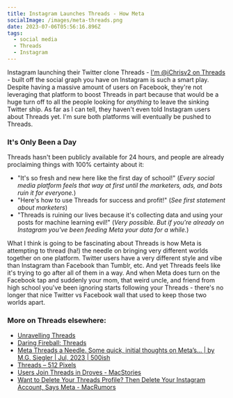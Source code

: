 ```yaml
---
title: Instagram Launches Threads - How Meta
socialImage: /images/meta-threads.png
date: 2023-07-06T05:56:16.896Z
tags:
  - social media
  - Threads
  - Instagram
---
```


Instagram launching their Twitter clone Threads - [I'm @iChrisv2 on Threads](https://www.threads.net/@ichrisv2) - built off the social graph you have on Instagram is such a smart play. Despite having a massive amount of users on Facebook, they're not leveraging that platform to boost Threads in part because that would be a huge turn off to all the people looking for *anything* to leave the sinking Twitter ship. As far as I can tell, they haven't even told Instagram users about Threads yet. I'm sure both platforms will eventually be pushed to Threads.

### It's Only Been a Day

Threads hasn't been publicly available for 24 hours, and people are already proclaiming things with 100% certainty about it:

* "It's so fresh and new here like the first day of school!" (*Every social media platform feels that way at first until the marketers, ads, and bots ruin it for everyone.*)
* "Here's how to use Threads for success and profit!" (*See first statement about marketers*)
* "Threads is ruining our lives because it's collecting data and using your posts for machine learning evil!" (*Very possible. But if you're already on Instagram you've been feeding Meta your data for a while.*)

What I think is going to be fascinating about Threads is how Meta is attempting to thread (ha!) the needle on bringing very different worlds together on one platform. Twitter users have a very different style and vibe than Instagram than Facebook than Tumblr, etc. And yet Threads feels like it's trying to go after all of them in a way. And when Meta does turn on the Facebook tap and suddenly your mom, that weird uncle, and friend from high school you've been ignoring starts following your Threads - there's no longer that nice Twitter vs Facebook wall that used to keep those two worlds apart.

### More on Threads elsewhere:

- [Unravelling Threads](https://jacobtender.net/blog/threads/)
- [Daring Fireball: Threads](https://daringfireball.net/2023/07/threads)
- [Meta Threads a Needle. Some quick, initial thoughts on Meta’s… | by M.G. Siegler | Jul, 2023 | 500ish](https://500ish.com/meta-threads-a-needle-ea3729f377be)
- [Threads – 512 Pixels](https://512pixels.net/2023/07/threads/)
- [Users Join Threads in Droves - MacStories](https://www.macstories.net/news/users-join-threads-in-droves/)
- [Want to Delete Your Threads Profile? Then Delete Your Instagram Account, Says Meta - MacRumors](https://www.macrumors.com/2023/07/06/deleting-threads-profile-also-deletes-instagram/)

